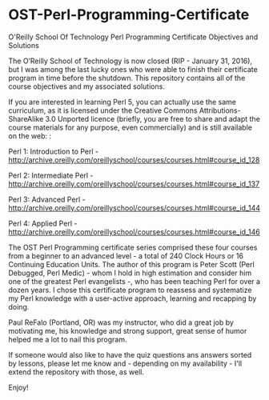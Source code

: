 # OST-Perl-Programming-Certificate
O'Reilly School Of Technology Perl Programming Certificate Objectives and Solutions

The O’Reilly School of Technology is now closed (RIP - January 31, 2016), but I was among the last lucky ones who were able to finish their certificate program in time before the shutdown. This repository contains all of the course objectives and my associated  solutions.

If you are interested in learning Perl 5, you can actually use the same curriculum, as it is licensed under the Creative Commons Attributions-ShareAlike 3.0 Unported licence (briefly, you are free to share and adapt the course materials for any purpose, even commercially) and is still available on the web: : 

Perl 1: Introduction to Perl - http://archive.oreilly.com/oreillyschool/courses/courses.html#course_id_128

Perl 2: Intermediate Perl - http://archive.oreilly.com/oreillyschool/courses/courses.html#course_id_137

Perl 3: Advanced Perl - http://archive.oreilly.com/oreillyschool/courses/courses.html#course_id_144

Perl 4: Applied Perl - http://archive.oreilly.com/oreillyschool/courses/courses.html#course_id_146

The OST Perl Programming certificate series comprised these four courses from a beginner to an advanced level - a total of 240 Clock Hours or 16 Continuing Education Units. The author of this program is Peter Scott (Perl Debugged, Perl Medic) - whom I hold in high estimation and consider him one of the greatest Perl evangelists -, who has been teaching Perl for over a dozen years. I chose this certificate program to reassess and systematize my Perl knowledge with a user-active approach, learning and recapping by doing.

Paul ReFalo (Portland, OR) was my instructor, who did a great job by motivating me, his knowledge and strong support, great sense of humor helped me a lot to nail this program.   

If someone would also like to have the quiz questions ans answers sorted by lessons, please let me know and - depending on my availability - I'll extend the repository with those, as well.

Enjoy!
